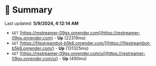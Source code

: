 # 📖 Summary
Last updated: **5/9/2024, 4:12:14 AM**

- `GET` [https://restreamer-09gx.onrender.com](https://restreamer-09gx.onrender.com) - **Up** (22319ms)
- `GET` [https://filestreambot-b5k6.onrender.com/](https://filestreambot-b5k6.onrender.com/) - **Up** (131325ms)
- `GET` [https://restreamer-09gx.onrender.com/ui](https://restreamer-09gx.onrender.com/ui) - **Up** (490ms)
